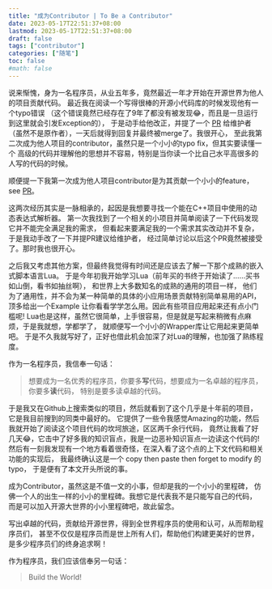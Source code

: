 ```yaml
---
title: "成为Contributor | To Be a Contributor"
date: 2023-05-17T22:51:37+08:00
lastmod: 2023-05-17T22:51:37+08:00
draft: false
tags: ["contributor"]
categories: ["随笔"]
toc: false
#math: false
---
```


说来惭愧，身为一名程序员，从业五年多，竟然最近一年才开始在开源世界为他人的项目贡献代码。
最近我在阅读一个写得很棒的开源小代码库的时候发现他有一个typo错误
（这个错误竟然已经存在了9年了都没有被发现😂，而且是一旦运行到这里就会引发Exception的），
于是动手给他改正，并提了一个 [PR](https://github.com/ahupowerdns/luawrapper/pull/50)
给维护者（虽然不是原作者），一天后就得到回复并最终被merge了。我很开心，
至此我第二次成为他人项目的contributor，虽然只是一个小小的typo fix，但其实要读懂一个
高级的代码并理解他的思想并不容易，特别是当你读一个比自己水平高很多的人写的代码的时候。

顺便提一下我第一次成为他人项目contributor是为其贡献一个小小的feature，
see [PR](https://github.com/cparse/cparse/pull/94)。

这两次经历其实是一脉相承的，起因是我想要寻找一个能在C++项目中使用的动态表达式解析器。
第一次我找到了一个相关的小项目并简单阅读了一下代码发现它并不能完全满足我的需求，
但看起来要满足我的一个需求其实改动并不复杂，于是我动手改了一下并提PR建议给维护者，
经过简单讨论以后这个PR竟然被接受了。那时我也很开心。

之后我又考虑其他方案，但最终我觉得有时间还是应该去了解一下那个成熟的嵌入式脚本语言Lua。
于是今年初我开始学习Lua（前年买的书终于开始读了……买书如山倒，看书如抽丝啊），
和世界上大多数知名的成熟的通用的项目一样，
他们为了通用性，并不会为某一种简单的具体的小应用场景贡献特别简单易用的API，顶多给出一个Example
让你看看学学怎么用。因此有些项目应用起来还有点小门槛呢!
Lua也是这样，虽然它很简单，上手很容易，但是就是写起来稍微有点麻烦，于是我就想，学都学了，
就顺便写一个小小的Wrapper库让它用起来更简单吧。
于是不久我就写好了，正好也借此机会加深了对Lua的理解，也加强了熟练程度。

作为一名程序员，我信奉一句话：
> 想要成为一名优秀的程序员，你要多**写**代码，想要成为一名卓越的程序员，你要多**读**代码，
特别是要多读卓越的代码。

于是我又在Github上搜索类似的项目，然后就看到了这个几乎是十年前的项目，它是我目前搜到的同类中最好的。
它提供了一些令我感觉Amazing的功能，然后我就开始了阅读这个项目代码的坎坷旅途，区区两千余行代码，
竟然让我看了好几天😂，它击中了好多我的知识盲点，我是一边恶补知识盲点一边读这个代码的!
然后有一刻我发现有一个地方看着很奇怪，在深入看了这个点的上下文代码和相关功能的实现后，
我最终确认这是一个 copy then paste then forget to modify 的 typo，
于是便有了本文开头所说的事。

成为Contributor，虽然这是不值一文的小事，但却是我的一个小小的里程碑，
仿佛一个人的出生一样的小小的里程碑。我想它是代表我不是只能写自己的代码，
而是可以加入开源大世界的小小里程碑吧，故此留念。

写出卓越的代码，贡献给开源世界，得到全世界程序员的使用和认可，从而帮助程序员们，
甚至不仅仅是程序员而是世上所有人们，帮助他们构建更美好的世界，是多少程序员们的终身追求啊！

作为程序员，我们应该信奉另一句话：
> Build the World!

